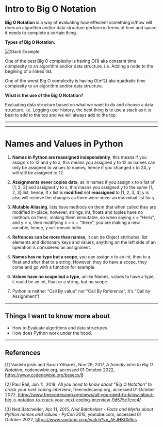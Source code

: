 # Intro to Big O Notation 

**Big O Notation** is a way of evaluating how effecient something is/how will does an algorithm and/or data structure perform in terms of time and space it needs to complete a certain thing.

**Types of Big O Notation:** 

![Stack Example](https://cdn-media-1.freecodecamp.org/images/1*KfZYFUT2OKfjekJlCeYvuQ.jpeg)


One of the best Big O complexity is having O(1) aka constant time complexity to an algorithm and/or data structure. i.e. Adding a node to the begining of a linked list.

One of the worst Big O complexity is having O(n^2) aka quadratic time complexity to an algorithm and/or data structure. 

**What is the use of the Big O Notation?**

Evaluating data structure based on what we want to do and choose a data structure. i.e. Logging user history, the best thing is to use a stack as it is best to add to the top and we will always add to the top.

---
---

# Names and Values in Python

1. **Names in Python are reassigned independently**, this means if you assign x to 12 and y to x, this means you assigned y to 12 as names can only be assigned to values to names, hence if you changed x to 24, y will still be assigned to 12.

2. **Assignments never copies data**, as in names if you assign x to a list of [1, 2, 3] and assigned y to x, this means you assigned y to the same [1, 2, 3] list, hence, if x list is **modified** not **reassigned** to [1, 2, 3, 4] y is also will recieve the changes as there were never an individual list for y.

3. **Mutable Aliasing**, lists have methods on them that when called they are modified in-place, however, strings, int, floats and tuples have no methods on them, making them immutable, so when saying x = "Hello", and y = x, then modifying x = x + "there", you are making a new variable, hence, y will remain hello.

4. **Refrences can be more than names**, it can be Object attributes, list elements and dictionary keys and values, anything on the left side of an operation is considered an assignment.

5. **Names has no type but a scope**, you can assign x to an int, then to a float and after that to a string. However, they do have a scope, they come and go with a function for example.

6. **Values have no scope but a type**, unlike Names, values to have a type, it could be an int, float or a string, but no scope.

7. Python is neither "Call By value" nor "Call By Reference", it's "Call by Assignment"!

---

## Things I want to know more about

- How to Evaluate algorithms and data structures.
- How does Python work under the hood.
 ---

## References

[1]  Vaidehi joshi and Saron Yitbarek, Nov 29, 2017, _A friendly intro to Big O Notation_, codenewbie.org, accessed 01 October 2022, <https://www.codenewbie.org/basecs/8>

[2]  Paul Rail, Jun 11, 2018, _All you need to know about “Big O Notation” to crack your next coding interview_, freecodecamp.org, accessed 01 October 2022, <https://www.freecodecamp.org/news/all-you-need-to-know-about-big-o-notation-to-crack-your-next-coding-interview-9d575e7eec4/>

[3]  Ned Batchelder, Apr 11, 2015, _Ned Batchelder - Facts and Myths about Python names and values - PyCon 2015_, youtube.com, accessed 01 October 2022, <https://www.youtube.com/watch?v=_AEJHKGk9ns>
